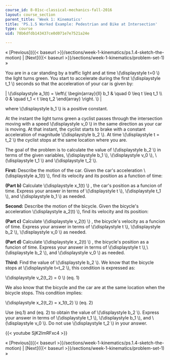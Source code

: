 ```yaml
---
course_id: 8-01sc-classical-mechanics-fall-2016
layout: course_section
parent_title: 'Week 1: Kinematics'
title: 'PS.1.5 Worked Example: Pedestrian and Bike at Intersection'
type: course
uid: 78b6dfdb143437ce0d071e7e7521a24e

---
```


« [Previous]({{< baseurl >}}/sections/week-1-kinematics/ps.1.4-sketch-the-motion) | [Next]({{< baseurl >}}/sections/week-1-kinematics/problem-set-1) »

You are in a car standing by a traffic light and at time \\(\\displaystyle t=0 \\) the light turns green. You start to accelerate during the first \\(\\displaystyle t\_1 \\) seconds so that the acceleration of your car is given by:

| \\(\\displaystyle a\_1(t) = \\left\\{ \\begin{array}{ll} b\_1 & \\quad 0 \\leq t \\leq t\_1 \\\\ 0 & \\quad t\_1 < t \\leq t\_2 \\end{array} \\right. \\) |   

where \\(\\displaystyle b\_1 \\) is a positive constant.

At the instant the light turns green a cyclist passes through the intersection moving with a speed \\(\\displaystyle v\_0 \\) in the same direction as your car is moving. At that instant, the cyclist starts to brake with a constant acceleration of magnitude \\(\\displaystyle b\_2 \\). At time \\(\\displaystyle t = t\_2 \\) the cyclist stops at the same location where you are.

The goal of the problem is to calculate the value of \\(\\displaystyle b\_2 \\) in terms of the given variables, \\(\\displaystyle b\_1 \\), \\(\\displaystyle v\_0 \\), \\(\\displaystyle t\_1 \\) and \\(\\displaystyle t\_2 \\).

**First:** Describe the motion of the car. Given the car's acceleration \\(\\displaystyle a\_1(t) \\), find its velocity and its position as a function of time:

**(Part b)** Calculate \\(\\displaystyle x\_1(t) \\) , the car's position as a funcion of time. Express your answer in terms of \\(\\displaystyle t \\), \\(\\displaystyle t\_1 \\), and \\(\\displaystyle b\_1 \\) as needed.

**Second:** Describe the motion of the bicycle. Given the bicycle's acceleration \\(\\displaystyle a\_2(t) \\), find its velocity and its position:

**(Part c)** Calculate \\(\\displaystyle v\_2(t) \\) , the bicycle's velocity as a funcion of time. Express your answer in terms of \\(\\displaystyle t \\), \\(\\displaystyle b\_2 \\), \\(\\displaystyle v\_0 \\) as needed.

**(Part d)** Calculate \\(\\displaystyle x\_2(t) \\) , the bicycle's position as a funcion of time. Express your answer in terms of \\(\\displaystyle t \\),\\(\\displaystyle b\_2 \\), and \\(\\displaystyle v\_0 \\) as needed.

**Third:** Find the value of \\(\\displaystyle b\_2 \\). We know that the bicycle stops at \\(\\displaystyle t=t\_2 \\), this condition is expressed as:

\\(\\displaystyle v\_2(t\_2) = 0 \\) (eq. 1)

We also know that the bicycle and the car are at the same location when the bicycle stops. This condition implies:

\\(\\displaystyle x\_2(t\_2) = x\_1(t\_2) \\) (eq. 2)

Use (eq.1) and (eq. 2) to obtain the value of \\(\\displaystyle b\_2 \\). Express your answer in terms of \\(\\displaystyle t\_1 \\), \\(\\displaystyle b\_1 \\), and \\(\\displaystyle v\_0 \\). Do not use \\(\\displaystyle t\_2 \\) in your answer.

{{< youtube SjK2lmRFxc4 >}}

« [Previous]({{< baseurl >}}/sections/week-1-kinematics/ps.1.4-sketch-the-motion) | [Next]({{< baseurl >}}/sections/week-1-kinematics/problem-set-1) »
